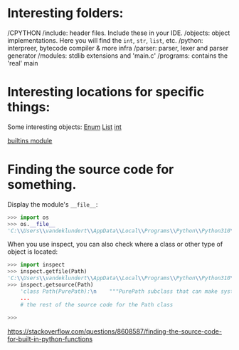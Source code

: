 

# Interesting folders:

/CPYTHON
    /include: header files. Include these in your IDE.
    /objects: object implementations. Here you will find the `int`, `str`, `list`, etc.
    /python: interpreer, bytecode compiler & more infra
    /parser: parser, lexer and parser generator
    /modules: stdlib extensions and 'main.c'
    /programs: contains the 'real' main

# Interesting locations for specific things:

Some interesting objects:
[Enum](https://github.com/python/cpython/blob/main/Objects/enumobject.c)
[List](https://github.com/python/cpython/blob/main/Objects/listobject.c)
[int](https://github.com/python/cpython/blob/main/Objects/longobject.c)

[builtins module](https://github.com/python/cpython/blob/main/Python/bltinmodule.c)


# Finding the source code for something.

Display the module's `__file__`:
```python
>>> import os
>>> os.__file__
'C:\\Users\\vandeklundert\\AppData\\Local\\Programs\\Python\\Python310\\lib\\os.py'
```

When you use inspect, you can also check where a class or other type of object is located:
```python
>>> import inspect
>>> inspect.getfile(Path)
'C:\\Users\\vandeklundert\\AppData\\Local\\Programs\\Python\\Python310\\lib\\pathlib.py'
>>> inspect.getsource(Path)
    'class Path(PurePath):\n    """PurePath subclass that can make system calls.\n\n    Path represents a filesystem path but unlike PurePath, also offers\n    methods to do system calls on path objects. Depending on your system,\n
    ...
    # the rest of the source code for the Path class
  
>>>
```


https://stackoverflow.com/questions/8608587/finding-the-source-code-for-built-in-python-functions
